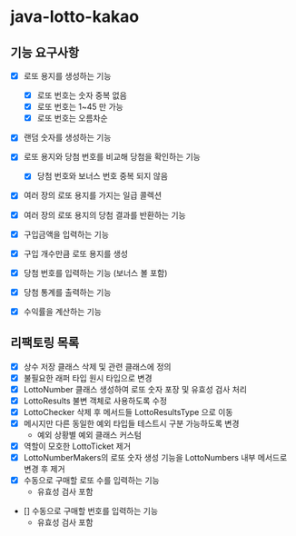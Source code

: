# java-lotto-kakao
## 기능 요구사항
- [x] 로또 용지를 생성하는 기능
  - [x] 로또 번호는 숫자 중복 없음
  - [x] 로또 번호는 1~45 만 가능
  - [x] 로또 번호는 오름차순
- [x] 랜덤 숫자를 생성하는 기능
- [x] 로또 용지와 당첨 번호를 비교해 당첨을 확인하는 기능
  - [x] 당첨 번호와 보너스 번호 중복 되지 않음
- [x] 여러 장의 로또 용지를 가지는 일급 콜렉션
- [x] 여러 장의 로또 용지의 당첨 결과를 반환하는 기능
- [x] 구입금액을 입력하는 기능
- [x] 구입 개수만큼 로또 용지를 생성
- [x] 당첨 번호를 입력하는 기능 (보너스 볼 포함)
- [x] 당첨 통계를 출력하는 기능
- [x] 수익률을 계산하는 기능


## 리팩토링 목록
- [x] 상수 저장 클래스 삭제 및 관련 클래스에 정의
- [x] 불필요한 래퍼 타입 원시 타입으로 변경
- [x] LottoNumber 클래스 생성하여 로또 숫자 포장 및 유효성 검사 처리
- [x] LottoResults 불변 객체로 사용하도록 수정
- [x] LottoChecker 삭제 후 메서드들 LottoResultsType 으로 이동
- [x] 메시지만 다른 동일한 예외 타입들 테스트시 구분 가능하도록 변경
  - 예외 상황별 예외 클래스 커스텀
- [x] 역할이 모호한 LottoTicket 제거 
- [x] LottoNumberMakers의 로또 숫자 생성 기능을 LottoNumbers 내부 메서드로 변경 후 제거
- [x] 수동으로 구매할 로또 수를 입력하는 기능
  - 유효성 검사 포함
- [] 수동으로 구매할 번호를 입력하는 기능
  - 유효성 검사 포함
